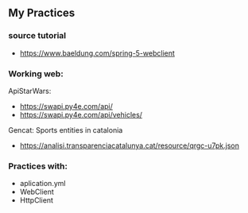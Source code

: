 ## My Practices
### source tutorial
- https://www.baeldung.com/spring-5-webclient

### Working web:
ApiStarWars:
- https://swapi.py4e.com/api/
- https://swapi.py4e.com/api/vehicles/

Gencat: Sports entities in catalonia
- https://analisi.transparenciacatalunya.cat/resource/qrgc-u7pk.json



### Practices with:
- aplication.yml
- WebClient
- HttpClient